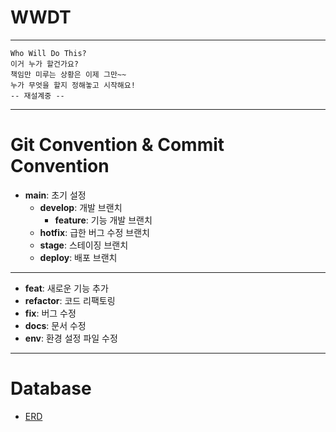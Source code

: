 # WWDT

---
    Who Will Do This?
    이거 누가 할건가요?
    책임만 미루는 상황은 이제 그만~~
    누가 무엇을 할지 정해놓고 시작해요!
    -- 재설계중 -- 
---
# Git Convention & Commit Convention
- **main**: 초기 설정
  - **develop**: 개발 브랜치
    - **feature**: 기능 개발 브랜치
  - **hotfix**: 급한 버그 수정 브랜치
  - **stage**: 스테이징 브랜치
  - **deploy**: 배포 브랜치
---
- **feat**: 새로운 기능 추가
- **refactor**: 코드 리팩토링
- **fix**: 버그 수정
- **docs**: 문서 수정
- **env**: 환경 설정 파일 수정
---
# Database 
- [ERD](https://www.figma.com/board/HETHblolf79UuWpKGBgNDz/database?node-id=0-1&t=WVUTpsCeSdFxDeMU-1)

